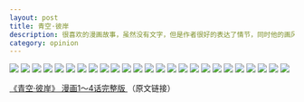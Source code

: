 ```yaml
---
layout: post
title: 青空·彼岸
description: 很喜欢的漫画故事，虽然没有文字，但是作者很好的表达了情节，同时他的画风也是超赞的。（多张图片）
category: opinion
---
```


![](http://img.zcool.cn/community/016ac758c3a440a801219c77772b32.png)
![](http://img.zcool.cn/community/019e6158c3a432a801219c77f3a2fb.png)
![](http://img.zcool.cn/community/016acd58c3a440a801219c77ee254e.png)
![](http://img.zcool.cn/community/01275058c3a471a801219c773e6040.png)
![](http://img.zcool.cn/community/01904458c3a476a801219c7747f1e1.png)
![](http://img.zcool.cn/community/01e1f958c3a476a801219c7741ec46.png)
![](http://img.zcool.cn/community/01d46d58c3a4c6a801219c77b24d78.png)
![](http://img.zcool.cn/community/01e25e58c3a4a5a801219c779e16c2.png)
![](http://img.zcool.cn/community/01ab5158c3a4b3a801219c770430c5.png)
![](http://img.zcool.cn/community/01980c58c3a4e9a801219c774f4820.png)
![](http://img.zcool.cn/community/0152e758c3a4d3a801219c77fe326f.png)
![](http://img.zcool.cn/community/01bf4258c3a4e5a801219c776fb2ba.png)
![](http://img.zcool.cn/community/01703a58c3a4f5a801219c778faf18.png)
![](http://img.zcool.cn/community/01e15058c3a4fba801219c77ccb38b.png)
![](http://img.zcool.cn/community/011f2258c3a4fda801219c77b48174.png)
![](http://img.zcool.cn/community/013d6458c3a52aa801219c7776f9a4.png)
![](http://img.zcool.cn/community/01d28c58c3a528a801219c7720692d.png)
![](http://img.zcool.cn/community/01588158c3a546a801219c7733e4bd.png)
![](http://img.zcool.cn/community/01febd58c3a551a801219c77de4992.png)
![](http://img.zcool.cn/community/0151e958c3a569a801219c7762aead.png)
![](http://img.zcool.cn/community/0172a858c3a572a801219c779c2ceb.png)
![](http://img.zcool.cn/community/01202158c3a57ca801219c77710119.png)
![](http://img.zcool.cn/community/01de9058c3a589a801219c77ad4c16.png)
![](http://img.zcool.cn/community/01279858c3a608a801219c77bb022b.png)
![](http://img.zcool.cn/community/01a84058c3a60da801219c775ae822.png)




[《青空·彼岸》 漫画1～4话完整版  ](http://www.zcool.com.cn/work/ZMjA3NDk2MzY=/3.html)（原文链接）



